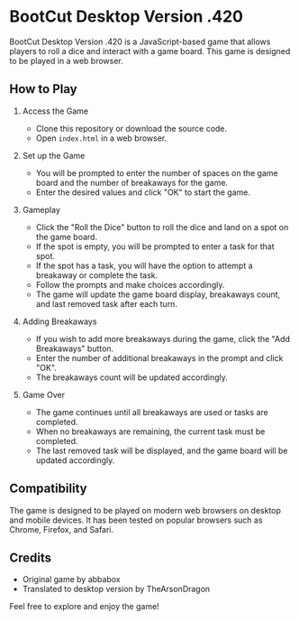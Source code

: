# BootCut Desktop Version .420

BootCut Desktop Version .420 is a JavaScript-based game that allows players to roll a dice and interact with a game board. This game is designed to be played in a web browser.

## How to Play

1. Access the Game
   - Clone this repository or download the source code.
   - Open `index.html` in a web browser.

2. Set up the Game
   - You will be prompted to enter the number of spaces on the game board and the number of breakaways for the game.
   - Enter the desired values and click "OK" to start the game.

3. Gameplay
   - Click the "Roll the Dice" button to roll the dice and land on a spot on the game board.
   - If the spot is empty, you will be prompted to enter a task for that spot.
   - If the spot has a task, you will have the option to attempt a breakaway or complete the task.
   - Follow the prompts and make choices accordingly.
   - The game will update the game board display, breakaways count, and last removed task after each turn.

4. Adding Breakaways
   - If you wish to add more breakaways during the game, click the "Add Breakaways" button.
   - Enter the number of additional breakaways in the prompt and click "OK".
   - The breakaways count will be updated accordingly.

5. Game Over
   - The game continues until all breakaways are used or tasks are completed.
   - When no breakaways are remaining, the current task must be completed.
   - The last removed task will be displayed, and the game board will be updated accordingly.

## Compatibility
The game is designed to be played on modern web browsers on desktop and mobile devices. It has been tested on popular browsers such as Chrome, Firefox, and Safari.

## Credits
- Original game by abbabox
- Translated to desktop version by TheArsonDragon

Feel free to explore and enjoy the game!

